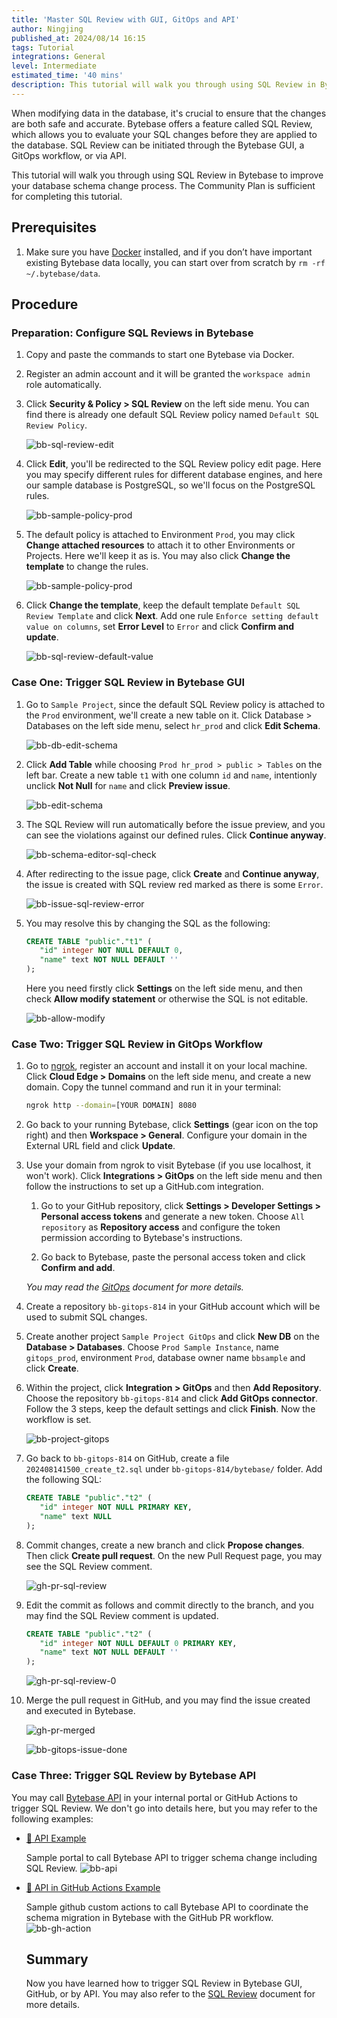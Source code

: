 ```yaml
---
title: 'Master SQL Review with GUI, GitOps and API'
author: Ningjing
published_at: 2024/08/14 16:15
tags: Tutorial
integrations: General
level: Intermediate
estimated_time: '40 mins'
description: This tutorial will walk you through using SQL Review in Bytebase to improve your database schema change process.
---
```


When modifying data in the database, it's crucial to ensure that the changes are both safe and accurate. Bytebase offers a feature called SQL Review, which allows you to evaluate your SQL changes before they are applied to the database. SQL Review can be initiated through the Bytebase GUI, a GitOps workflow, or via API.

This tutorial will walk you through using SQL Review in Bytebase to improve your database schema change process. The Community Plan is sufficient for completing this tutorial.

## Prerequisites

1. Make sure you have [Docker](https://www.docker.com/) installed, and if you don’t have important existing Bytebase data locally, you can start over from scratch by `rm -rf ~/.bytebase/data`.

## Procedure

### Preparation: Configure SQL Reviews in Bytebase

1. Copy and paste the commands to start one Bytebase via Docker.

   <IncludeBlock url="/docs/get-started/install/terminal-docker-run-volume"></IncludeBlock>

1. Register an admin account and it will be granted the `workspace admin` role automatically.

1. Click **Security & Policy > SQL Review** on the left side menu. You can find there is already one default SQL Review policy named `Default SQL Review Policy`.
  
   ![bb-sql-review-edit](/content/docs/tutorials/sql-review/bb-sql-review-edit.webp)

1. Click **Edit**, you'll be redirected to the SQL Review policy edit page. Here you may specify different rules for different database engines, and here our sample database is PostgreSQL, so we'll focus on the PostgreSQL rules.

   ![bb-sample-policy-prod](/content/docs/tutorials/sql-review/bb-sample-policy-prod.webp)

1. The default policy is attached to Environment `Prod`, you may click **Change attached resources** to attach it to other Environments or Projects. Here we'll keep it as is. You may also click **Change the template** to change the rules.

   ![bb-sample-policy-prod](/content/docs/tutorials/sql-review/bb-sample-policy-prod.webp)

1. Click **Change the template**, keep the default template `Default SQL Review Template` and click **Next**. Add one rule `Enforce setting default value on columns`, set **Error Level** to `Error` and click **Confirm and update**.

   ![bb-sql-review-default-value](/content/docs/tutorials/sql-review/bb-sql-review-default-value.webp)

### Case One: Trigger SQL Review in Bytebase GUI

1. Go to `Sample Project`, since the default SQL Review policy is attached to the `Prod` environment, we'll create a new table on it. Click Database > Databases on the left side menu, select `hr_prod` and click **Edit Schema**.

   ![bb-db-edit-schema](/content/docs/tutorials/sql-review/bb-db-edit-schema.webp)

1. Click **Add Table** while choosing `Prod hr_prod > public > Tables` on the left bar. Create a new table `t1` with one column `id` and `name`, intentionly unclick **Not Null** for `name` and click **Preview issue**.

   ![bb-edit-schema](/content/docs/tutorials/sql-review/bb-edit-schema.webp)

1. The SQL Review will run automatically before the issue preview, and you can see the violations against our defined rules. Click **Continue anyway**.

   ![bb-schema-editor-sql-check](/content/docs/tutorials/sql-review/bb-schema-editor-sql-check.webp)

1. After redirecting to the issue page, click **Create** and **Continue anyway**, the issue is created with SQL review red marked as there is some `Error`.

   ![bb-issue-sql-review-error](/content/docs/tutorials/sql-review/bb-issue-sql-review-error.webp)


1. You may resolve this by changing the SQL as the following:

   ```sql
   CREATE TABLE "public"."t1" (
      "id" integer NOT NULL DEFAULT 0,
      "name" text NOT NULL DEFAULT ''
   );
   ```

   Here you need firstly click **Settings** on the left side menu, and then check **Allow modify statement** or otherwise the SQL is not editable.

      ![bb-allow-modify](/content/docs/tutorials/sql-review/bb-allow-modify.webp)


### Case Two: Trigger SQL Review in GitOps Workflow

1. Go to [ngrok](https://ngrok.com/), register an account and install it on your local machine. Click **Cloud Edge > Domains** on the left side menu, and create a new domain. Copy the tunnel command and run it in your terminal:

   ```bash
   ngrok http --domain=[YOUR DOMAIN] 8080
   ```

1. Go back to your running Bytebase, click **Settings** (gear icon on the top right) and then **Workspace > General**. Configure your domain in the External URL field and click **Update**.

1. Use your domain from ngrok to visit Bytebase (if you use localhost, it won't work). Click **Integrations > GitOps** on the left side menu and then follow the instructions to set up a GitHub.com integration.
   
   1. Go to your GitHub repository, click **Settings > Developer Settings > Personal access tokens** and generate a new token. Choose `All repository` as **Repository access** and configure the token permission according to Bytebase's instructions.
   
   1. Go back to Bytebase, paste the personal access token and click **Confirm and add**.
   
   _You may read the [GitOps](/docs/vcs-integration/add-git-provider/) document for more details._

1. Create a repository `bb-gitops-814` in your GitHub account which will be used to submit SQL changes.

1. Create another project `Sample Project GitOps` and click **New DB** on the **Database > Databases**. Choose `Prod Sample Instance`, name `gitops_prod`, environment `Prod`, database owner name `bbsample` and click **Create**.

1. Within the project, click **Integration > GitOps** and then **Add Repository**. Choose the repository `bb-gitops-814` and click **Add GitOps connector**. Follow the 3 steps, keep the default settings and click **Finish**. Now the workflow is set.

   ![bb-project-gitops](/content/docs/tutorials/sql-review/bb-project-gitops.webp)

1. Go back to `bb-gitops-814` on GitHub, create a file `202408141500_create_t2.sql` under `bb-gitops-814/bytebase/` folder. Add the following SQL:

   ```sql
   CREATE TABLE "public"."t2" (
      "id" integer NOT NULL PRIMARY KEY,
      "name" text NULL
   );
   ```

1. Commit changes, create a new branch and click **Propose changes**. Then click **Create pull request**. On the new Pull Request page, you may see the SQL Review comment.

   ![gh-pr-sql-review](/content/docs/tutorials/sql-review/gh-pr-sql-review.webp)

1. Edit the commit as follows and commit directly to the branch, and you may find the SQL Review comment is updated.

   ```sql
   CREATE TABLE "public"."t2" (
      "id" integer NOT NULL DEFAULT 0 PRIMARY KEY,
      "name" text NOT NULL DEFAULT ''
   );
   ```

   ![gh-pr-sql-review-0](/content/docs/tutorials/sql-review/gh-pr-sql-review-0.webp)


1. Merge the pull request in GitHub, and you may find the issue created and executed in Bytebase.

   ![gh-pr-merged](/content/docs/tutorials/sql-review/gh-pr-merged.webp)

   ![bb-gitops-issue-done](/content/docs/tutorials/sql-review/bb-gitops-issue-done.webp)


### Case Three: Trigger SQL Review by Bytebase API

You may call [Bytebase API](/docs/api/sql-review/) in your internal portal or GitHub Actions to trigger SQL Review. We don't go into details here, but you may refer to the following examples:

- [🐙 API Example](https://github.com/bytebase/api-example)

  Sample portal to call Bytebase API to trigger schema change including SQL Review.
  ![bb-api](/content/docs/tutorials/sql-review/bb-api.webp)

- [🐙 API in GitHub Actions Example](https://github.com/bytebase/github-action-example)

  Sample github custom actions to call Bytebase API to coordinate the schema migration in Bytebase with the GitHub PR workflow.
  ![bb-gh-action](/content/docs/tutorials/sql-review/bb-gh-action.webp)

  ## Summary

  Now you have learned how to trigger SQL Review in Bytebase GUI, GitHub, or by API. You may also refer to the [SQL Review](/docs/sql-review/) document for more details.

